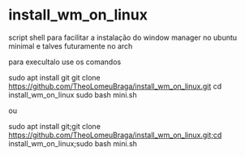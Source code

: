# install_wm_on_linux
script shell para facilitar a instalação do window manager no ubuntu minimal e talves futuramente no arch

para execultalo use os comandos

sudo apt install git
git clone https://github.com/TheoLomeuBraga/install_wm_on_linux.git
cd install_wm_on_linux
sudo bash mini.sh

ou

sudo apt install git;git clone https://github.com/TheoLomeuBraga/install_wm_on_linux.git;cd install_wm_on_linux;sudo bash mini.sh
